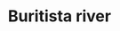 ---
title: "Buritista river"
title_bn: "বুরিতিস্তা নদী"
description: "It comes Bangladesh from india near domar upazilla border.The length of the river is 35 km.It merged with the tista river."
---
